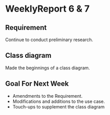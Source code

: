 # WeeklyReport 6 & 7

## Requirement

Continue to conduct preliminary research.

## Class diagram

Made the beginnings of a class diagram.

## Goal For Next Week


- Amendments to the Requirement.
- Modifications and additions to the use case.
- Touch-ups to supplement the class diagram
